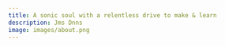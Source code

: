 ```yaml
---
title: A sonic soul with a relentless drive to make & learn
description: Jms Dnns
image: images/about.png
---
```

